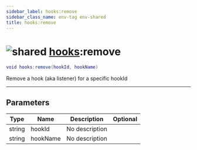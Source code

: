 ```yaml
---
sidebar_label: hooks:remove
sidebar_class_name: env-tag env-shared
title: hooks:remove
---
```


# <img src='/img/wiki/shared.png' alt='shared' data-tag='env-tag' /> [hooks](../hooks/README.md):remove

```lua
void hooks:remove(hookId, hookName)
```

Remove a hook (aka listener) for a specific hookId<br/>

-----------------
## Parameters

| Type   | Name | Description | Optional |
| ------ | ---- | ----------- | -------: |
| string | hookId | No description |   |
| string | hookName | No description |   |
